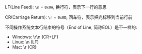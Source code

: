 LF(Line Feed): `\n` = `0x0A`, 换行符，表示下一行的意思

CR(Carriage Return): `\r` = `0x0D`, 回车符，表示把光标移到当前行前

不同操作系统文本行结束的符号（End of Line, 简称EOL）是不一样的:
   * Windows: \r\n (CR+LF)
   * Linux: \n (LF)
   * Mac: \r (CR)

